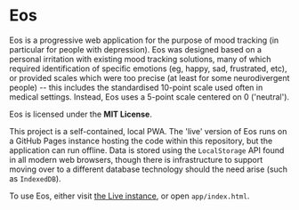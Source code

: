 # Eos

Eos is a progressive web application for the purpose of mood tracking (in particular for people with depression).
Eos was designed based on a personal irritation with existing mood tracking solutions, many of which required identification
of specific emotions (eg, happy, sad, frustrated, etc), or provided scales which were too precise (at least for some
neurodivergent people) -- this includes the standardised 10-point scale used often in medical settings. Instead, Eos uses a
5-point scale centered on 0 ('neutral').

Eos is licensed under the **MIT License**.

This project is a self-contained, local PWA. The 'live' version of Eos runs on a GitHub Pages instance hosting the code within
this repository, but the application can run offline. Data is stored using the `LocalStorage` API found in all modern web browsers,
though there is infrastructure to support moving over to a different database technology should the need arise (such as `IndexedDB`).

To use Eos, either visit [the Live instance](https://eos.lyrenhex.com), or open `app/index.html`.
